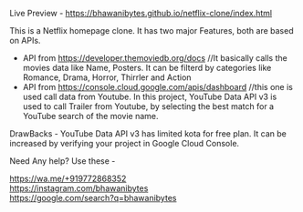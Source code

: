 Live Preview - https://bhawanibytes.github.io/netflix-clone/index.html

This is a Netflix homepage clone.
It has two major Features, both are based on APIs.
 - API from https://developer.themoviedb.org/docs  //It basically calls the movies data like Name, Posters. It can be filterd by categories like Romance, Drama, Horror, Thirrler and Action
 - API from https://console.cloud.google.com/apis/dashboard //this one is used call data from Youtube. In this project, YouTube Data API v3 is used to call Trailer from Youtube, by selecting the best match for a YouTube search of the movie name.


DrawBacks -
          YouTube Data API v3 has limited kota for free plan. It can be increased by verifying your project in Google Cloud Console.


Need Any help? Use these -

https://wa.me/+919772868352 <br/>
https://instagram.com/bhawanibytes <br/>
https://google.com/search?q=bhawanibytes
